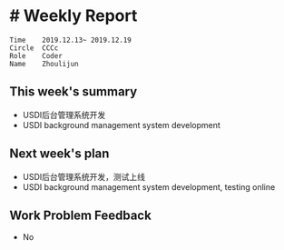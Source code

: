 # # Weekly Report
```
Time	2019.12.13~ 2019.12.19
Circle	CCCc
Role	Coder
Name	Zhoulijun
```
## This week's summary
- USDI后台管理系统开发
- USDI background management system development
## Next week's plan
- USDI后台管理系统开发，测试上线
- USDI background management system development, testing online
## Work Problem Feedback
- No
